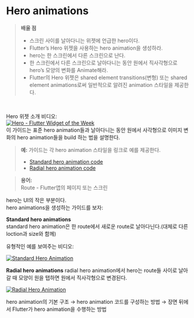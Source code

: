 # Hero animations  
> **배울 점**  
> * 스크린 사이를 날아다니는 위젯에 언급한 hero이다.
> * Flutter’s Hero 위젯을 사용하는 hero animation을 생성하라.
> * hero는 한 스크린에서 다른 스크린으로 난다.
> * 한 스크린에서 다른 스크린으로 날아다니는 동안 원에서 직사각형으로 hero’s 모양의 변화를 Animate해라.
> * Flutter의 Hero 위젯은 shared element transitions(변형) 또는 shared element animations로써 일반적으로 알려진 animation 스타일을 제공한다.  

<br/>

Hero 위젯 소개 비디오:  
[![Hero - Flutter Widget of the Week](http://img.youtube.com/vi/Be9UH1kXFDw/0.jpg)](https://youtu.be/Be9UH1kXFDw)  
이 가이드는 표준 hero animation들과 날아다니는 동안 원에서 사각형으로 이미지 변화의 hero animation들을 build 하는 법을 설명한다.  

> **예:** 가이드는 각 hero animation 스타일을 링크로 예를 제공한다.
> * [Standard hero animation code](https://docs.flutter.dev/development/ui/animations/hero-animations#standard-hero-animation-code)
> * [Radial hero animation code](https://docs.flutter.dev/development/ui/animations/hero-animations#radial-hero-animation-code)  

> **용어:**  
Route - Flutter앱의 페이지 또는 스크린  

hero는 UI의 작은 부분이다.  
hero animations을 생성하는 가이드를 보자:  

**Standard hero animations**  
standard hero animation은 한 route에서 새로운 route로 날아다닌다.(대체로 다른 loction과 size와 함께)  

유형적인 예를 보여주는 비디오:

[![Standard Hero Animation](http://img.youtube.com/vi/CEcFnqRDfgw/0.jpg)](https://youtu.be/CEcFnqRDfgw)  


**Radial hero animations**
radial hero animation에서 hero는 route들 사이로 날아갈 때 모양이 원을 탭하면 원에서 직사각형으로 변경된다.  

[![Radial Hero Animation](http://img.youtube.com/vi/LWKENpwDKiM/0.jpg)](https://youtu.be/LWKENpwDKiM)  

hero animation의 기본 구조 &rarr; hero animation 코드를 구성하는 방법 &rarr; 장면 뒤에서 Flutter가 hero animation을 수행하는 방법